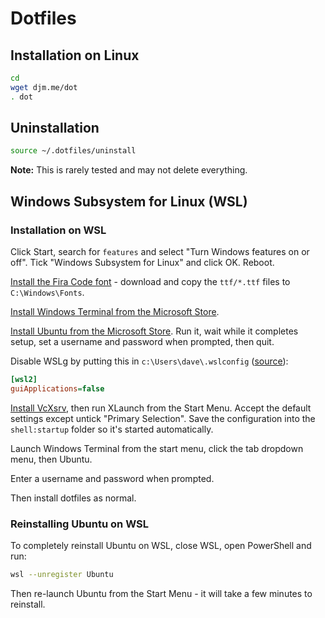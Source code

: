 # Dotfiles

## Installation on Linux

```bash
cd
wget djm.me/dot
. dot
```

## Uninstallation

```bash
source ~/.dotfiles/uninstall
```

**Note:** This is rarely tested and may not delete everything.

## Windows Subsystem for Linux (WSL)

### Installation on WSL

Click Start, search for `features` and select "Turn Windows features on or off". Tick "Windows Subsystem for Linux" and click OK. Reboot.

[Install the Fira Code font](https://github.com/tonsky/FiraCode) - download and copy the `ttf/*.ttf` files to `C:\Windows\Fonts`.

[Install Windows Terminal from the Microsoft Store](https://www.microsoft.com/en-gb/p/windows-terminal/9n0dx20hk701#activetab=pivot:overviewtab).

[Install Ubuntu from the Microsoft Store](https://apps.microsoft.com/store/detail/ubuntu/9PDXGNCFSCZV). Run it, wait while it completes setup, set a username and password when prompted, then quit.

Disable WSLg by putting this in `c:\Users\dave\.wslconfig` ([source](https://github.com/microsoft/wslg/discussions/523#discussioncomment-1505900)):

```ini
[wsl2]
guiApplications=false
```

[Install VcXsrv](https://sourceforge.net/projects/vcxsrv/), then run XLaunch from the Start Menu. Accept the default settings except untick "Primary Selection". Save the configuration into the `shell:startup` folder so it's started automatically.

Launch Windows Terminal from the start menu, click the tab dropdown menu, then Ubuntu.

Enter a username and password when prompted.

Then install dotfiles as normal.

### Reinstalling Ubuntu on WSL

To completely reinstall Ubuntu on WSL, close WSL, open PowerShell and run:

```bash
wsl --unregister Ubuntu
```

Then re-launch Ubuntu from the Start Menu - it will take a few minutes to reinstall.
